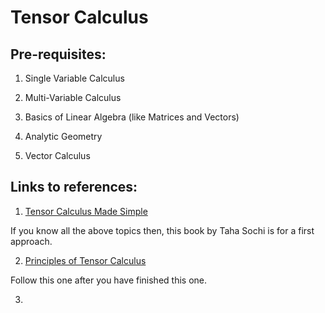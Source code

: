
Tensor Calculus
===============


Pre-requisites:
-----------------------------------------------------------------------------------

1. Single Variable Calculus

2. Multi-Variable Calculus

3. Basics of Linear Algebra (like Matrices and Vectors)

4. Analytic Geometry

5. Vector Calculus

Links to references:
---------------------------------------------------------

1. [Tensor Calculus Made Simple](https://www.amazon.in/dp/1541013638/?coliid=I34EESM2KKV6D0&colid=22Q8X0SEDYMS3&psc=0&ref_=lv_ov_lig_dp_it)    

If you know all the above topics then, this book by Taha Sochi is for a first approach. 

2. [Principles of Tensor Calculus](https://www.amazon.in/dp/1974401391/?coliid=I1CAYBGG65NWL3&colid=22Q8X0SEDYMS3&psc=0&ref_=lv_ov_lig_dp_it)

Follow this one after you have finished this one.

3. 

